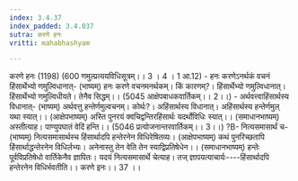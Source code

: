 ```yaml
---
index: 3.4.37
index_padded: 3.4.037
sutra: करणे हनः
vritti: mahabhashyam

---
```

 करणे हनः (1198) (600 णमुल्प्रत्ययविधिसूत्रम्।। 3 । 4 । 1 आ.12) - हनः करणेऽनर्थकं वचनं हिंसार्थेभ्यो णमुल्विधानात्- (भाष्यम्) हनः करणे वचनमनर्थकम्। किं कारणम्?। हिंसार्थेभ्यो णमुल्विधानात्। हिंसार्थेभ्यो णमुल्विधीयते। तेनैव सिद्धम्।। (5045 आक्षेपबाधकवार्तिकम्।। 2।।) - अर्थवत्त्वाहिंसार्थस्य विधानात्- (भाष्यम्) अर्थवत्तु हन्तेर्णमुल्वचनम्। कोर्थः?। अहिंसार्थस्य विधानात्। अहिंसार्थस्य हन्तेर्णमुल् यथा स्यात्।। (आक्षेपभाष्यम्) अस्ति पुनरयं क्वचिद्वन्तिरहिंसार्थः यदर्थोविधिः स्यात्।। (समाधानभाष्यम्) अस्तीत्याह। पाण्युपघातं वेदिं हन्ति।। (5046 प्रत्योजनान्तरवार्तिकम्।। 3।।) ?B- नित्यसमासार्थं च- (भाष्यम्) नित्यसमासार्थस्च हिंसार्थादपि हन्तेरनेन विधिरेषितव्यः। (आक्षेपभाष्यम्) कथं पुनरिच्छतापि हिंसार्थाद्धन्तेरनेन विधिर्लभ्यः। अनेनास्तु तेन वेति तेन स्याद्विप्रतिषेधेन।। (समाधानभाष्यम्) हन्तेः पूर्वविप्रतिषेधो वार्तिकेनैव ज्ञापितः। यदयं नित्यसमासार्थे चेत्याह। तज् ज्ञापयत्याचार्यः----हिंसार्थादपि हन्तेरनेन विधिर्भवतीति।। करणे इनः।। 37 ।। 